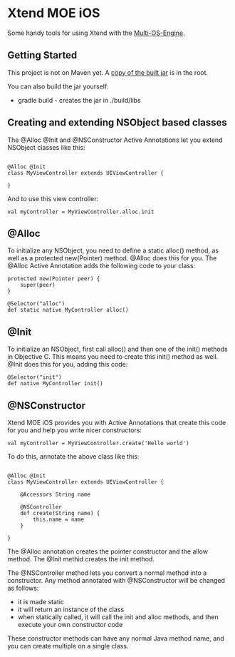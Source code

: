 # Xtend MOE iOS

Some handy tools for using Xtend with the [Multi-OS-Engine](https://multi-os-engine.org).

## Getting Started

This project is not on Maven yet. A [copy of the built jar](https://github.com/blueneogeo/xtend-moe-ios/blob/master/xtend-moe-ios-1.0.jar) is in the root.

You can also build the jar yourself:

* gradle build - creates the jar in ./build/libs

## Creating and extending NSObject based classes

The @Alloc @Init and @NSConstructor Active Annotations let you extend NSObject classes like this:

```xtend

@Alloc @Init
class MyViewController extends UIViewController {

}

```

And to use this view controller: 

```xtend
val myController = MyViewController.alloc.init
```

## @Alloc

To initialize any NSObject, you need to define a static alloc() method, as well as a protected new(Pointer) method. @Alloc does this for you. The @Alloc Active Annotation adds the following code to your class:

```xtend
protected new(Pointer peer) {
	super(peer)
}

@Selector("alloc")
def static native MyController alloc()
```

## @Init

To initialize an NSObject, first call alloc() and then one of the init() methods in Objective C. This means you need to create this init() method as well. @Init does this for you, adding this code:

```xtend
@Selector("init")
def native MyController init()
```

## @NSConstructor

Xtend MOE iOS provides you with Active Annotations that create this code for you and help you write nicer constructors:

```xtend
val myController = MyViewController.create('Hello world')
```

To do this, annotate the above class like this:

```xtend

@Alloc @Init
class MyViewController extends UIViewController {

	@Accessors String name

	@NSController
	def create(String name) {
		this.name = name
	}

}

```

The @Alloc annotation creates the pointer constructor and the allow method. 
The @Init methid creates the init method.

The @NSController method lets you convert a normal method into a constructor. Any method annotated with @NSConstructor will be changed as follows:

- it is made static
- it will return an instance of the class
- when statically called, it will call the init and alloc methods, and then execute your own constructor code

These constructor methods can have any normal Java method name, and you can create multiple on a single class.
